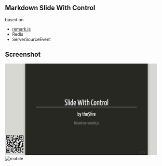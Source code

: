 ## Markdown Slide With Control
based on 
* [remark.js](https://remarkjs.com/#1)
* Redis
* ServerSourceEvent



## Screenshot

![pc](images/pc.png)
![mobile](images/mobile.png)
